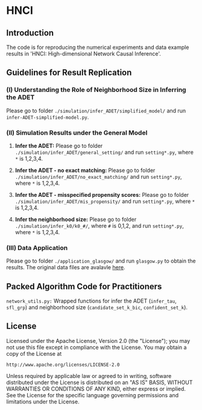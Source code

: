 # HNCI

## Introduction

The code is for reproducing the numerical experiments and data example results in 'HNCI: High-dimensional Network Causal Inference'.

## Guidelines for Result Replication

### (I) Understanding the Role of Neighborhood Size in Inferring the ADET
  
Please go to folder `./simulation/infer_ADET/simplified_model/` and run `infer-ADET-simplified-model.py`.

### (II) Simulation Results under the General Model

1) **Infer the ADET:** Please go to folder `./simulation/infer_ADET/general_setting/` and run `setting*.py`, where `*` is 1,2,3,4.

2) **Infer the ADET - no exact matching:** Please go to folder `./simulation/infer_ADET/no_exact_matching/` and run `setting*.py`, where `*` is 1,2,3,4.

3) **Infer the ADET - misspecified propensity scores:** Please go to folder `./simulation/infer_ADET/mis_propensity/` and run `setting*.py`, where `*` is 1,2,3,4.

4) **Infer the neighborhood size:** Please go to folder `./simulation/infer_k0/k0_#/`, where `#` is 0,1,2, and run `setting*.py`, where `*` is 1,2,3,4.

### (III) Data Application

Please go to folder `./application_glasgow/` and run `glasgow.py` to obtain the results. The original data files are avalavle <a href="https://www.stats.ox.ac.uk/~snijders/siena/Glasgow_data.htm">here</a>.

## Packed Algorithm Code for Practitioners

`network_utils.py:` Wrapped functions for infer the ADET (`infer_tau`, `sfl_grp`) and neighborhood size (`candidate_set_k_bic`, `confident_set_k`).


## License

Licensed under the Apache License, Version 2.0 (the "License");
you may not use this file except in compliance with the License.
You may obtain a copy of the License at

    http://www.apache.org/licenses/LICENSE-2.0

Unless required by applicable law or agreed to in writing, software
distributed under the License is distributed on an "AS IS" BASIS,
WITHOUT WARRANTIES OR CONDITIONS OF ANY KIND, either express or implied.
See the License for the specific language governing permissions and
limitations under the License.



